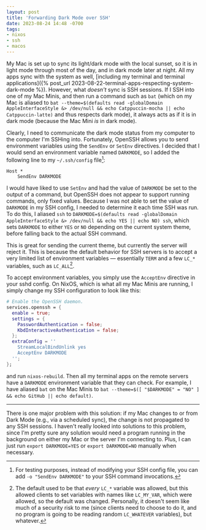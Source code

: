 ```yaml
---
layout: post
title: 'Forwarding Dark Mode over SSH'
date: 2023-08-24 14:48 -0700
tags:
- nixos
- ssh
- macos
---
```

My Mac is set up to sync its light/dark mode with the local sunset, so it is in light mode through most of the day, and in dark mode later at night. All my apps sync with the system as well, [including my terminal and terminal applications]({% post_url 2023-08-22-terminal-apps-respecting-system-dark-mode %}). However, what _doesn't_ sync is SSH sessions. If I SSH into one of my Mac Minis, and then run a command such as `bat` (which on my Mac is aliased to `bat --theme=$(defaults read -globalDomain AppleInterfaceStyle &> /dev/null && echo Catppuccin-mocha || echo Catppuccin-latte)` and thus respects dark mode), it always acts as if it is in dark mode (because the Mac Mini _is_ in dark mode).

Clearly, I need to communicate the dark mode status from my computer to the computer I'm SSHing into. Fortunately, OpenSSH allows you to send environment variables using the `SendEnv` or `SetEnv` directives. I decided that I would send an environment variable named `DARKMODE`, so I added the following line to my `~/.ssh/config` file[^testing]:

```ssh
Host *
    SendEnv DARKMODE
```

[^testing]: For testing purposes, instead of modifying your SSH config file, you can add `-o "SendEnv DARKMODE"` to your SSH command invocations.

I would have liked to use `SetEnv` and had the value of `DARKMODE` be set to the output of a command, but OpenSSH does not appear to support running commands, only fixed values. Because I was not able to set the value of `DARKMODE` in my SSH config, I needed to determine it each time SSH was run. To do this, I aliased `ssh` to `DARKMODE=$(defaults read -globalDomain AppleInterfaceStyle &> /dev/null && echo YES || echo NO) ssh`, which sets `DARKMODE` to either `YES` or `NO` depending on the current system theme, before falling back to the actual SSH command.

This is great for sending the current theme, but currently the server will reject it. This is because the default behavior for SSH servers is to accept a very limited list of environment variables — essentially `TERM` and a few `LC_*` variables, such as `LC_ALL`[^lcexploit].

[^lcexploit]: The default used to be that _every_ `LC_*` variable was allowed, but this allowed clients to set variables with names like `LC_MY_VAR`, which were allowed, so the default was changed. Personally, it doesn't seem like much of a security risk to me (since clients need to choose to do it, and no program is going to be reading random `LC_WHATEVER` variables), but whatever.

To accept environment variables, you simply use the `AcceptEnv` directive in your sshd config. On NixOS, which is what all my Mac Minis are running, I simply change my SSH configuration to look like this:
```nix
# Enable the OpenSSH daemon.
services.openssh = {
  enable = true;
  settings = {
    PasswordAuthentication = false;
    KbdInteractiveAuthentication = false;
  };
  extraConfig = ''
    StreamLocalBindUnlink yes
    AcceptEnv DARKMODE
  '';
};
```

and run `nixos-rebuild`. Then all my terminal apps on the remote servers have a `DARKMODE` environment variable that they can check. For example, I have aliased `bat` on the Mac Minis to `bat --theme=$([ "$DARKMODE" = "NO" ] && echo GitHub || echo default)`.

***

There is one major problem with this solution: if my Mac changes to or from Dark Mode (e.g., via a scheduled sync), the change is not propagated to any SSH sessions. I haven't really looked into solutions to this problem, since I'm pretty sure any solution would need a program running in the background on either my Mac or the server I'm connecting to. Plus, I can just run `export DARKMODE=YES` or `export DARKMODE=NO` manually when necessary.

